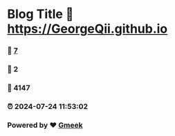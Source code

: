# Blog Title :link: https://GeorgeQii.github.io 
### :page_facing_up: [7](https://GeorgeQii.github.io/tag.html) 
### :speech_balloon: 2 
### :hibiscus: 4147 
### :alarm_clock: 2024-07-24 11:53:02 
### Powered by :heart: [Gmeek](https://github.com/Meekdai/Gmeek)

